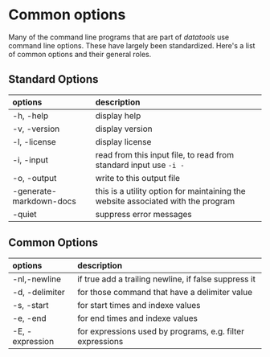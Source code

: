 
# Common options

Many of the command line programs that are part of _datatools_ use command line
options.  These have largely been standardized. Here's a list of common options
and their general roles.

## Standard Options

options | description
:--- |:---
-h, -help | display help
-v, -version | display version
-l, -license | display license
-i, -input | read from this input file, to read from standard input use `-i -`
-o, -output | write to this output file
-generate-markdown-docs | this is a utility option for maintaining the website associated with the program
-quiet | suppress error messages

## Common Options

options | description
:--- |:---
-nl,-newline | if true add a trailing newline, if false suppress it
-d, -delimiter | for those command that have a delimiter value
-s, -start | for start times and indexe values
-e, -end | for end times and indexe values
-E, -expression | for expressions used by programs, e.g. filter expressions



